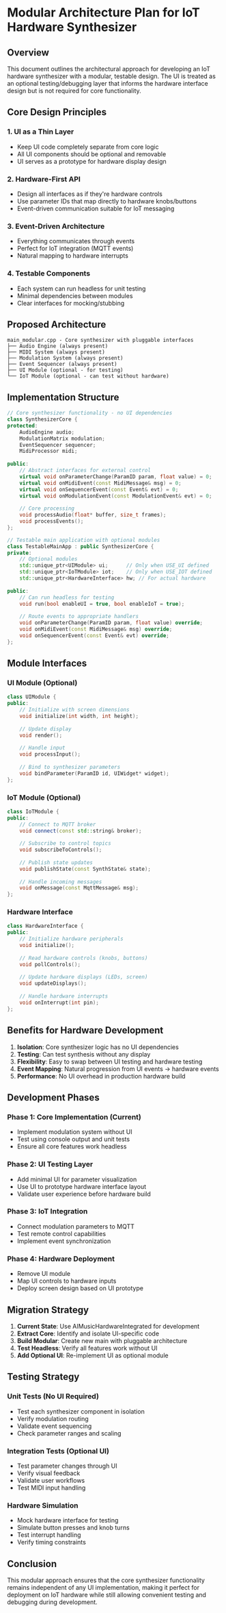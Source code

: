 # Modular Architecture Plan for IoT Hardware Synthesizer

## Overview
This document outlines the architectural approach for developing an IoT hardware synthesizer with a modular, testable design. The UI is treated as an optional testing/debugging layer that informs the hardware interface design but is not required for core functionality.

## Core Design Principles

### 1. **UI as a Thin Layer**
- Keep UI code completely separate from core logic
- All UI components should be optional and removable
- UI serves as a prototype for hardware display design

### 2. **Hardware-First API**
- Design all interfaces as if they're hardware controls
- Use parameter IDs that map directly to hardware knobs/buttons
- Event-driven communication suitable for IoT messaging

### 3. **Event-Driven Architecture**
- Everything communicates through events
- Perfect for IoT integration (MQTT events)
- Natural mapping to hardware interrupts

### 4. **Testable Components**
- Each system can run headless for unit testing
- Minimal dependencies between modules
- Clear interfaces for mocking/stubbing

## Proposed Architecture

```
main_modular.cpp - Core synthesizer with pluggable interfaces
├── Audio Engine (always present)
├── MIDI System (always present)
├── Modulation System (always present)
├── Event Sequencer (always present)
├── UI Module (optional - for testing)
└── IoT Module (optional - can test without hardware)
```

## Implementation Structure

```cpp
// Core synthesizer functionality - no UI dependencies
class SynthesizerCore {
protected:
    AudioEngine audio;
    ModulationMatrix modulation;
    EventSequencer sequencer;
    MidiProcessor midi;
    
public:
    // Abstract interfaces for external control
    virtual void onParameterChange(ParamID param, float value) = 0;
    virtual void onMidiEvent(const MidiMessage& msg) = 0;
    virtual void onSequencerEvent(const Event& evt) = 0;
    virtual void onModulationEvent(const ModulationEvent& evt) = 0;
    
    // Core processing
    void processAudio(float* buffer, size_t frames);
    void processEvents();
};

// Testable main application with optional modules
class TestableMainApp : public SynthesizerCore {
private:
    // Optional modules
    std::unique_ptr<UIModule> ui;      // Only when USE_UI defined
    std::unique_ptr<IoTModule> iot;    // Only when USE_IOT defined
    std::unique_ptr<HardwareInterface> hw; // For actual hardware
    
public:
    // Can run headless for testing
    void run(bool enableUI = true, bool enableIoT = true);
    
    // Route events to appropriate handlers
    void onParameterChange(ParamID param, float value) override;
    void onMidiEvent(const MidiMessage& msg) override;
    void onSequencerEvent(const Event& evt) override;
};
```

## Module Interfaces

### UI Module (Optional)
```cpp
class UIModule {
public:
    // Initialize with screen dimensions
    void initialize(int width, int height);
    
    // Update display
    void render();
    
    // Handle input
    void processInput();
    
    // Bind to synthesizer parameters
    void bindParameter(ParamID id, UIWidget* widget);
};
```

### IoT Module (Optional)
```cpp
class IoTModule {
public:
    // Connect to MQTT broker
    void connect(const std::string& broker);
    
    // Subscribe to control topics
    void subscribeToControls();
    
    // Publish state updates
    void publishState(const SynthState& state);
    
    // Handle incoming messages
    void onMessage(const MqttMessage& msg);
};
```

### Hardware Interface
```cpp
class HardwareInterface {
public:
    // Initialize hardware peripherals
    void initialize();
    
    // Read hardware controls (knobs, buttons)
    void pollControls();
    
    // Update hardware displays (LEDs, screen)
    void updateDisplays();
    
    // Handle hardware interrupts
    void onInterrupt(int pin);
};
```

## Benefits for Hardware Development

1. **Isolation**: Core synthesizer logic has no UI dependencies
2. **Testing**: Can test synthesis without any display
3. **Flexibility**: Easy to swap between UI testing and hardware testing
4. **Event Mapping**: Natural progression from UI events → hardware events
5. **Performance**: No UI overhead in production hardware build

## Development Phases

### Phase 1: Core Implementation (Current)
- Implement modulation system without UI
- Test using console output and unit tests
- Ensure all core features work headless

### Phase 2: UI Testing Layer
- Add minimal UI for parameter visualization
- Use UI to prototype hardware interface layout
- Validate user experience before hardware build

### Phase 3: IoT Integration
- Connect modulation parameters to MQTT
- Test remote control capabilities
- Implement event synchronization

### Phase 4: Hardware Deployment
- Remove UI module
- Map UI controls to hardware inputs
- Deploy screen design based on UI prototype

## Migration Strategy

1. **Current State**: Use AIMusicHardwareIntegrated for development
2. **Extract Core**: Identify and isolate UI-specific code
3. **Build Modular**: Create new main with pluggable architecture
4. **Test Headless**: Verify all features work without UI
5. **Add Optional UI**: Re-implement UI as optional module

## Testing Strategy

### Unit Tests (No UI Required)
- Test each synthesizer component in isolation
- Verify modulation routing
- Validate event sequencing
- Check parameter ranges and scaling

### Integration Tests (Optional UI)
- Test parameter changes through UI
- Verify visual feedback
- Validate user workflows
- Test MIDI input handling

### Hardware Simulation
- Mock hardware interface for testing
- Simulate button presses and knob turns
- Test interrupt handling
- Verify timing constraints

## Conclusion

This modular approach ensures that the core synthesizer functionality remains independent of any UI implementation, making it perfect for deployment on IoT hardware while still allowing convenient testing and debugging during development.